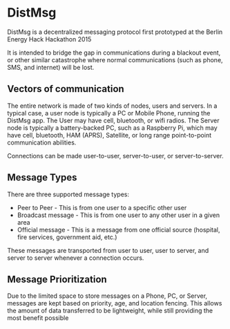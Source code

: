 # DistMsg
DistMsg is a decentralized messaging protocol first prototyped at the Berlin Energy Hack Hackathon 2015

It is intended to bridge the gap in communications during a blackout event, or other similar catastrophe where normal communications (such as phone, SMS, and internet) will be lost.

## Vectors of communication
The entire network is made of two kinds of nodes, users and servers. In a typical case, a user node is typically a PC or Mobile Phone, running the DistMsg app. The User may have cell, bluetooth, or wifi radios. The Server node is typically a battery-backed PC, such as a Raspberry Pi, which may have cell, bluetooth, HAM (APRS), Satellite, or long range point-to-point communication abilities.

Connections can be made user-to-user, server-to-user, or server-to-server.

## Message Types
There are three supported message types:

* Peer to Peer - This is from one user to a specific other user
* Broadcast message - This is from one user to any other user in a given area
* Official message - This is a message from one official source (hospital, fire services, government aid, etc.)

These messages are transported from user to user, user to server, and server to server whenever a connection occurs. 

## Message Prioritization
Due to the limited space to store messages on a Phone, PC, or Server, messages are kept based on priority, age, and location fencing. This allows the amount of data transferred to be lightweight, while still providing the most benefit possible
